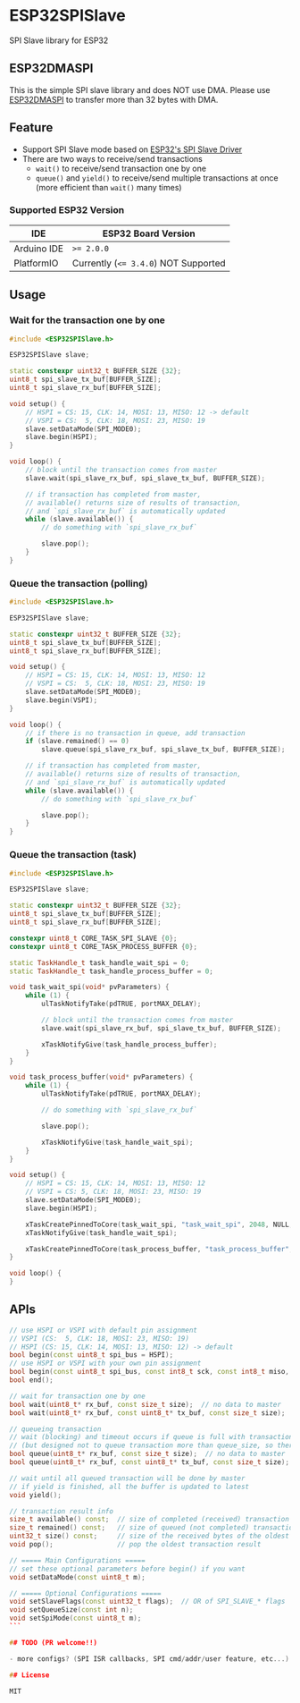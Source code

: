 # ESP32SPISlave

SPI Slave library for ESP32

## ESP32DMASPI

This is the simple SPI slave library and does NOT use DMA. Please use [ESP32DMASPI](https://github.com/hideakitai/ESP32DMASPI) to transfer more than 32 bytes with DMA.

## Feature

- Support SPI Slave mode based on [ESP32's SPI Slave Driver](https://docs.espressif.com/projects/esp-idf/en/latest/api-reference/peripherals/spi_slave.html#spi-slave-driver)
- There are two ways to receive/send transactions
  - `wait()` to receive/send transaction one by one
  - `queue()` and `yield()` to receive/send multiple transactions at once (more efficient than `wait()` many times)

### Supported ESP32 Version

| IDE         | ESP32 Board Version                  |
| ----------- | ------------------------------------ |
| Arduino IDE | `>= 2.0.0`                           |
| PlatformIO  | Currently (`<= 3.4.0`) NOT Supported |

## Usage

### Wait for the transaction one by one

```C++
#include <ESP32SPISlave.h>

ESP32SPISlave slave;

static constexpr uint32_t BUFFER_SIZE {32};
uint8_t spi_slave_tx_buf[BUFFER_SIZE];
uint8_t spi_slave_rx_buf[BUFFER_SIZE];

void setup() {
    // HSPI = CS: 15, CLK: 14, MOSI: 13, MISO: 12 -> default
    // VSPI = CS:  5, CLK: 18, MOSI: 23, MISO: 19
    slave.setDataMode(SPI_MODE0);
    slave.begin(HSPI);
}

void loop() {
    // block until the transaction comes from master
    slave.wait(spi_slave_rx_buf, spi_slave_tx_buf, BUFFER_SIZE);

    // if transaction has completed from master,
    // available() returns size of results of transaction,
    // and `spi_slave_rx_buf` is automatically updated
    while (slave.available()) {
        // do something with `spi_slave_rx_buf`

        slave.pop();
    }
}
```

### Queue the transaction (polling)

```C++
#include <ESP32SPISlave.h>

ESP32SPISlave slave;

static constexpr uint32_t BUFFER_SIZE {32};
uint8_t spi_slave_tx_buf[BUFFER_SIZE];
uint8_t spi_slave_rx_buf[BUFFER_SIZE];

void setup() {
    // HSPI = CS: 15, CLK: 14, MOSI: 13, MISO: 12
    // VSPI = CS:  5, CLK: 18, MOSI: 23, MISO: 19
    slave.setDataMode(SPI_MODE0);
    slave.begin(VSPI);
}

void loop() {
    // if there is no transaction in queue, add transaction
    if (slave.remained() == 0)
        slave.queue(spi_slave_rx_buf, spi_slave_tx_buf, BUFFER_SIZE);

    // if transaction has completed from master,
    // available() returns size of results of transaction,
    // and `spi_slave_rx_buf` is automatically updated
    while (slave.available()) {
        // do something with `spi_slave_rx_buf`

        slave.pop();
    }
}
```

### Queue the transaction (task)

```C++
#include <ESP32SPISlave.h>

ESP32SPISlave slave;

static constexpr uint32_t BUFFER_SIZE {32};
uint8_t spi_slave_tx_buf[BUFFER_SIZE];
uint8_t spi_slave_rx_buf[BUFFER_SIZE];

constexpr uint8_t CORE_TASK_SPI_SLAVE {0};
constexpr uint8_t CORE_TASK_PROCESS_BUFFER {0};

static TaskHandle_t task_handle_wait_spi = 0;
static TaskHandle_t task_handle_process_buffer = 0;

void task_wait_spi(void* pvParameters) {
    while (1) {
        ulTaskNotifyTake(pdTRUE, portMAX_DELAY);

        // block until the transaction comes from master
        slave.wait(spi_slave_rx_buf, spi_slave_tx_buf, BUFFER_SIZE);

        xTaskNotifyGive(task_handle_process_buffer);
    }
}

void task_process_buffer(void* pvParameters) {
    while (1) {
        ulTaskNotifyTake(pdTRUE, portMAX_DELAY);

        // do something with `spi_slave_rx_buf`

        slave.pop();

        xTaskNotifyGive(task_handle_wait_spi);
    }
}

void setup() {
    // HSPI = CS: 15, CLK: 14, MOSI: 13, MISO: 12
    // VSPI = CS: 5, CLK: 18, MOSI: 23, MISO: 19
    slave.setDataMode(SPI_MODE0);
    slave.begin(HSPI);

    xTaskCreatePinnedToCore(task_wait_spi, "task_wait_spi", 2048, NULL, 2, &task_handle_wait_spi, CORE_TASK_SPI_SLAVE);
    xTaskNotifyGive(task_handle_wait_spi);

    xTaskCreatePinnedToCore(task_process_buffer, "task_process_buffer", 2048, NULL, 2, &task_handle_process_buffer, CORE_TASK_PROCESS_BUFFER);
}

void loop() {
}
```

## APIs

````C++
// use HSPI or VSPI with default pin assignment
// VSPI (CS:  5, CLK: 18, MOSI: 23, MISO: 19)
// HSPI (CS: 15, CLK: 14, MOSI: 13, MISO: 12) -> default
bool begin(const uint8_t spi_bus = HSPI);
// use HSPI or VSPI with your own pin assignment
bool begin(const uint8_t spi_bus, const int8_t sck, const int8_t miso, const int8_t mosi, const int8_t ss);
bool end();

// wait for transaction one by one
bool wait(uint8_t* rx_buf, const size_t size);  // no data to master
bool wait(uint8_t* rx_buf, const uint8_t* tx_buf, const size_t size);

// queueing transaction
// wait (blocking) and timeout occurs if queue is full with transaction
// (but designed not to queue transaction more than queue_size, so there is no timeout argument)
bool queue(uint8_t* rx_buf, const size_t size);  // no data to master
bool queue(uint8_t* rx_buf, const uint8_t* tx_buf, const size_t size);

// wait until all queued transaction will be done by master
// if yield is finished, all the buffer is updated to latest
void yield();

// transaction result info
size_t available() const;  // size of completed (received) transaction results
size_t remained() const;   // size of queued (not completed) transactions
uint32_t size() const;     // size of the received bytes of the oldest queued transaction result
void pop();                // pop the oldest transaction result

// ===== Main Configurations =====
// set these optional parameters before begin() if you want
void setDataMode(const uint8_t m);

// ===== Optional Configurations =====
void setSlaveFlags(const uint32_t flags);  // OR of SPI_SLAVE_* flags
void setQueueSize(const int n);
void setSpiMode(const uint8_t m);
```

## TODO (PR welcome!!)

- more configs? (SPI ISR callbacks, SPI cmd/addr/user feature, etc...)

## License

MIT
````
